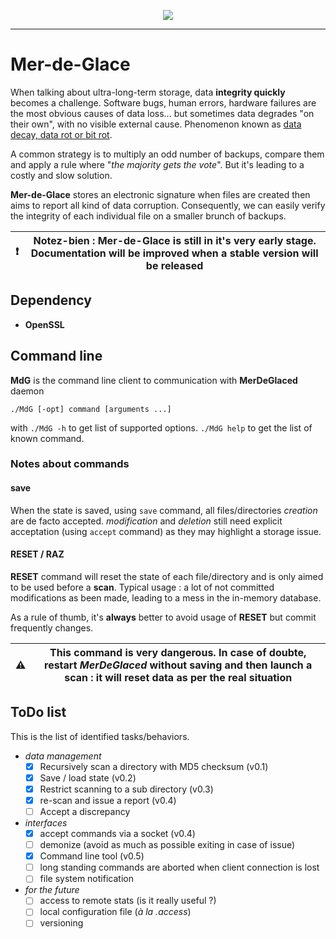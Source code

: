 <p align="center">
<img src="https://img.shields.io/github/last-commit/destroyedlolo/Mer-de-Glace.svg?style=for-the-badge" />
<hr/>

# Mer-de-Glace

When talking about ultra-long-term storage, data **integrity quickly** becomes a challenge.
Software bugs, human errors, hardware failures are the most obvious causes of data loss... but sometimes data degrades "on their own", with no visible external cause. Phenomenon known as [data decay, data rot or bit rot](https://en.wikipedia.org/wiki/Data_degradation).

A common strategy is to multiply an odd number of backups, compare them and apply a rule where "*the majority gets the vote*". But it's leading to a costly and slow solution.

**Mer-de-Glace** stores an electronic signature when files are created then aims to report all kind of data corruption. 
Consequently, we can easily verify the integrity of each individual file on a smaller brunch of backups.

| :exclamation: | **Notez-bien :** **Mer-de-Glace** is still in it's very early stage. Documentation will be improved when a stable version will be released  |
|-------------|----------------------------|

## Dependency
* **OpenSSL**

## Command line
**MdG** is the command line client to communication with **MerDeGlaced** daemon

`./MdG [-opt] command [arguments ...]`

with `./MdG -h` to get list of supported options. `./MdG help` to get the list of known command.

### Notes about commands
#### save
When the state is saved, using `save` command, all files/directories *creation* are de facto accepted.
*modification* and *deletion* still need explicit acceptation (using `accept` command) as they may highlight a storage issue.

#### RESET / RAZ
**RESET** command will reset the state of each file/directory and is only aimed to be used before a **scan**.
Typical usage : a lot of not committed modifications as been made, leading to a mess in the in-memory database.

As a rule of thumb, it's **always** better to avoid usage of **RESET** but commit frequently changes.

| :warning: | This command is **very dangerous**. In case of doubte, **restart *MerDeGlaced* without saving** and then launch a scan : it will reset data as per the real situation |
|-------------|----------------------------|

## ToDo list
This is the list of identified tasks/behaviors. 
- *data management*
   - [X] Recursively scan a directory with MD5 checksum (v0.1)
   - [X] Save / load state	(v0.2)
   - [X] Restrict scanning to a sub directory (v0.3)
   - [X] re-scan and issue a report (v0.4)
   - [ ] Accept a discrepancy

- *interfaces*
  - [X] accept commands via a socket (v0.4)
  - [ ] demonize (avoid as much as possible exiting in case of issue)
  - [X] Command line tool (v0.5)
  - [ ] long standing commands are aborted when client connection is lost
  - [ ] file system notification

- *for the future*
  - [ ] access to remote stats (is it really useful ?)
  - [ ] local configuration file (*à la .access*)
  - [ ] versioning
